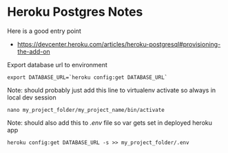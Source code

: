 # Heroku Postgres Notes

Here is a good entry point
- https://devcenter.heroku.com/articles/heroku-postgresql#provisioning-the-add-on

Export database url to environment
```
export DATABASE_URL=`heroku config:get DATABASE_URL`
```
Note: should probably just add this line to virtualenv activate so always in local dev session
```
nano my_project_folder/my_project_name/bin/activate
```
Note: should also add this to *.env* file so var gets set in deployed heroku app
```
heroku config:get DATABASE_URL -s >> my_project_folder/.env
```
